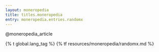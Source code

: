 ```yaml
---
layout: moneropedia
title: titles.moneropedia
entry: moneropedia.entries.randomx
---
```


@moneropedia_article

{% t global.lang_tag %}
{% tf resources/moneropedia/randomx.md %}
